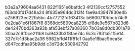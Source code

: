 b3a2a79604aa6431
822f1651e6bafdc3
4f2139ccf2757552
f63dd0fd17d48a24
8f635e964dc313f4
fae9a43947830e4b
a256923ec22fb5bc
4b77212fd163413c
b6600710bbcb74c9
0e2da81e6f1867f8
8368dc5809ca8235
ef8de9e567b823d6
de42470bd363a93b
afa53ebf27a08360
7b03a8d0db301a78
30aa2c6f0ce211b8
ba9433b3f8fae74c
6c3c7831a51f5e14
327c7c1d3bac2a36
5982bffd4f1f81c1
0aa5e18bac9bea5e
d647ccdfaa95b9dd
c3d72dc530942792
